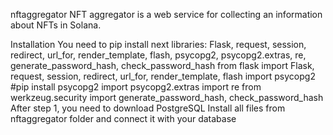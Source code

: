 nftaggregator
NFT aggregator is a web service for collecting an information about NFTs in Solana.

Installation
You need to pip install next libraries: Flask, request, session, redirect, url_for, render_template, flash, psycopg2, psycopg2.extras, re, generate_password_hash, check_password_hash
from flask import Flask, request, session, redirect, url_for, render_template, flash
import psycopg2 #pip install psycopg2 
import psycopg2.extras
import re 
from werkzeug.security import generate_password_hash, check_password_hash
After step 1, you need to download PostgreSQL
Install all files from nftaggregator folder and connect it with your database
